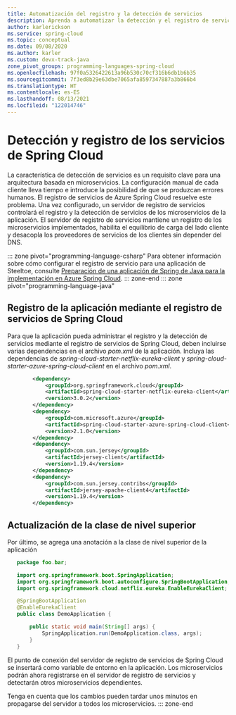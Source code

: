 ```yaml
---
title: Automatización del registro y la detección de servicios
description: Aprenda a automatizar la detección y el registro de servicios mediante el registro de servicios de Spring Cloud
author: karlerickson
ms.service: spring-cloud
ms.topic: conceptual
ms.date: 09/08/2020
ms.author: karler
ms.custom: devx-track-java
zone_pivot_groups: programming-languages-spring-cloud
ms.openlocfilehash: 97f0a5326422613a96b530c70cf316b6db1b6b35
ms.sourcegitcommit: 7f3ed8b29e63dbe7065afa8597347887a3b866b4
ms.translationtype: HT
ms.contentlocale: es-ES
ms.lasthandoff: 08/13/2021
ms.locfileid: "122014746"
---
```

# <a name="discover-and-register-your-spring-cloud-services"></a>Detección y registro de los servicios de Spring Cloud

La característica de detección de servicios es un requisito clave para una arquitectura basada en microservicios.  La configuración manual de cada cliente lleva tiempo e introduce la posibilidad de que se produzcan errores humanos.  El registro de servicios de Azure Spring Cloud resuelve este problema.  Una vez configurado, un servidor de registro de servicios controlará el registro y la detección de servicios de los microservicios de la aplicación. El servidor de registro de servicios mantiene un registro de los microservicios implementados, habilita el equilibrio de carga del lado cliente y desacopla los proveedores de servicios de los clientes sin depender del DNS.

::: zone pivot="programming-language-csharp"
Para obtener información sobre cómo configurar el registro de servicio para una aplicación de Steeltoe, consulte [Preparación de una aplicación de Spring de Java para la implementación en Azure Spring Cloud](how-to-prepare-app-deployment.md).
::: zone-end
::: zone pivot="programming-language-java"

## <a name="register-your-application-using-spring-cloud-service-registry"></a>Registro de la aplicación mediante el registro de servicios de Spring Cloud

Para que la aplicación pueda administrar el registro y la detección de servicios mediante el registro de servicios de Spring Cloud, deben incluirse varias dependencias en el archivo *pom.xml* de la aplicación.
Incluya las dependencias de *spring-cloud-starter-netflix-eureka-client* y *spring-cloud-starter-azure-spring-cloud-client* en el archivo *pom.xml*.

```xml
        <dependency>
            <groupId>org.springframework.cloud</groupId>
            <artifactId>spring-cloud-starter-netflix-eureka-client</artifactId>
            <version>3.0.2</version>
        </dependency>
        <dependency>
            <groupId>com.microsoft.azure</groupId>
            <artifactId>spring-cloud-starter-azure-spring-cloud-client</artifactId>
            <version>2.1.0</version>
        </dependency>
        <dependency>
            <groupId>com.sun.jersey</groupId>
            <artifactId>jersey-client</artifactId>
            <version>1.19.4</version>
        </dependency>
        <dependency>
            <groupId>com.sun.jersey.contribs</groupId>
            <artifactId>jersey-apache-client4</artifactId>
            <version>1.19.4</version>
        </dependency>
```

## <a name="update-the-top-level-class"></a>Actualización de la clase de nivel superior

Por último, se agrega una anotación a la clase de nivel superior de la aplicación

 ```java
    package foo.bar;

    import org.springframework.boot.SpringApplication;
    import org.springframework.boot.autoconfigure.SpringBootApplication;
    import org.springframework.cloud.netflix.eureka.EnableEurekaClient;

    @SpringBootApplication
    @EnableEurekaClient
    public class DemoApplication {

        public static void main(String[] args) {
            SpringApplication.run(DemoApplication.class, args);
        }
    }
 ```

El punto de conexión del servidor de registro de servicios de Spring Cloud se insertará como variable de entorno en la aplicación.  Los microservicios podrán ahora registrarse en el servidor de registro de servicios y detectarán otros microservicios dependientes.

Tenga en cuenta que los cambios pueden tardar unos minutos en propagarse del servidor a todos los microservicios.
::: zone-end
